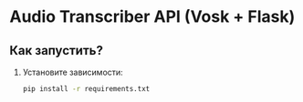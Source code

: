 # Audio Transcriber API (Vosk + Flask)

## Как запустить?
1. Установите зависимости:  
   ```bash
   pip install -r requirements.txt